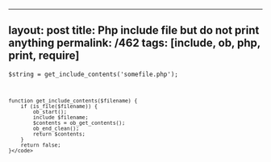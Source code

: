---
layout: post
title: Php include file but do not print anything
permalink: /462
tags: [include, ob, php, print, require]
----

<code>$string = get_include_contents('somefile.php');

    
    function get_include_contents($filename) {
        if (is_file($filename)) {
            ob_start();
            include $filename;
            $contents = ob_get_contents();
            ob_end_clean();
            return $contents;
        }
        return false;
    }</code>

